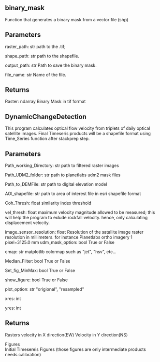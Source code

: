 ## binary_mask

Function that generates a binary mask from a vector file (shp)

Parameters
----------

raster_path: str
    path to the .tif;

shape_path: str
    path to the shapefile.

output_path: str
    Path to save the binary mask.

file_name: str
    Name of the file.

Returns
-------
Raster: ndarray
    Binary Mask in tif format




    

## DynamicChangeDetection

This program calculates optical flow velocity from triplets of daily optical satellite images.
Final Timeseris products will be a shapefile format using Time_Series function after stackprep step.

Parameters
----------

Path_working_Directory: str
    path to filtered raster images

Path_UDM2_folder: str
    path to planetlabs udm2 mask files

Path_to_DEMFile: str
    path to digital elevation model

AOI_shapefile: str
    path to area of interest file in esri shapefile format

Coh_Thresh: float
    similarity index threshold

vel_thresh: float
    maximum velocity magnitude allowed to be measured; this will help the program to exlude rockfall velocity.
    hence, only calculating displacement velocity.

image_sensor_resolution: float
    Resolution of the satallite image raster resolution in millimeters. 
    for instance Planetlabs ortho imagery 1 pixel=3125.0 mm 
udm_mask_option: bool
    True or False

cmap: str
    matplotlib colormap such as "jet", "hsv", etc...

Median_Filter: bool
    True or False

Set_fig_MinMax: bool
    True or False

show_figure: bool
    True or False

plot_option: str
    "origional",  "resampled"

xres: int

yres: int

Returns
-------
Rasters
     velocity in X direction(EW)
     Velocity in Y direction(NS)

Figures  
    Initial Timesereis Figures (those figures are only intermediate products needs calibration)
